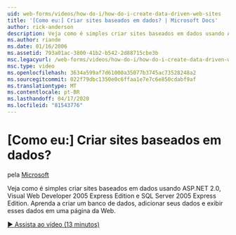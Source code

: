 ```yaml
---
uid: web-forms/videos/how-do-i/how-do-i-create-data-driven-web-sites
title: '[Como eu:] Criar sites baseados em dados? | Microsoft Docs'
author: rick-anderson
description: Veja como é simples criar sites baseados em dados usando ASP.NET 2.0, Visual Web Developer 2005 Express Edition e SQL Server 2005 Express Edition. Aprender...
ms.author: riande
ms.date: 01/16/2006
ms.assetid: 793a01ac-3800-41b2-b542-2d88715cbe3b
msc.legacyurl: /web-forms/videos/how-do-i/how-do-i-create-data-driven-web-sites
msc.type: video
ms.openlocfilehash: 3634a599af7d61000a35077b3745ac73528248a2
ms.sourcegitcommit: 022f79dbc1350e0c6ffaa1e7e7c6e850cdabf9af
ms.translationtype: MT
ms.contentlocale: pt-BR
ms.lasthandoff: 04/17/2020
ms.locfileid: "81543776"
---
```

# <a name="how-do-i-create-data-driven-web-sites"></a>[Como eu:] Criar sites baseados em dados?

pela [Microsoft](https://github.com/microsoft)

Veja como é simples criar sites baseados em dados usando ASP.NET 2.0, Visual Web Developer 2005 Express Edition e SQL Server 2005 Express Edition. Aprenda a criar um banco de dados, adicionar seus dados e exibir esses dados em uma página da Web.

[&#9654; Assista ao vídeo (13 minutos)](https://channel9.msdn.com/Blogs/ASP-NET-Site-Videos/how-do-i-create-data-driven-web-sites)
